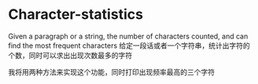 # Character-statistics
Given a paragraph or a string, the number of characters counted, and can find the most frequent characters
给定一段话或者一个字符串，统计出字符的个数，同时可以求出出现次数最多的字符


我将用两种方法来实现这个功能，同时打印出现频率最高的三个字符
